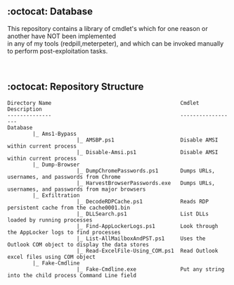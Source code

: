 ## :octocat: Database

This repository contains a library of cmdlet's which for one reason or another have NOT been implemented<br />in any of my tools (redpill,meterpeter), and which can be invoked manually to perform post-exploitation tasks.

<br />

## :octocat: Repository Structure
```
Directory Name                                         Cmdlet Description
--------------                                         ------------------
Database
        |_ Ams1-Bypass
                      |_ AMSBP.ps1                     Disable AMSI within current process
                      |_ Disable-Amsi.ps1              Disable AMSI within current process
        |_ Dump-Browser
                      |_ DumpChromePasswords.ps1       Dumps URLs, usernames, and passwords from Chrome
                      |_ HarvestBrowserPasswords.exe   Dumps URLs, usernames, and passwords from major browsers
        |_ Exfiltration
                      |_ DecodeRDPCache.ps1            Reads RDP persistent cache from the cache0001.bin
                      |_ DLLSearch.ps1                 List DLLs loaded by running processes
                      |_ Find-AppLockerLogs.ps1        Look through the AppLocker logs to find processes
                      |_ List-AllMailboxAndPST.ps1     Uses the Outlook COM object to display the data stores 
                      |_ Read-ExcelFile-Using_COM.ps1  Read Outlook excel files using COM object
        |_ Fake-Cmdline
                      |_ Fake-Cmdline.exe              Put any string into the child process Command Line field
```